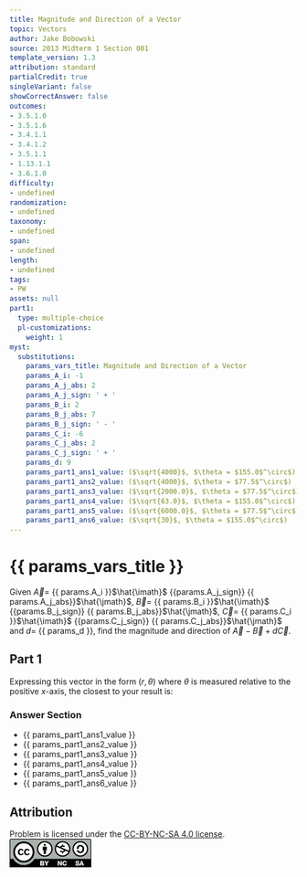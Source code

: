 ```yaml
---
title: Magnitude and Direction of a Vector
topic: Vectors
author: Jake Bobowski
source: 2013 Midterm 1 Section 001
template_version: 1.3
attribution: standard
partialCredit: true
singleVariant: false
showCorrectAnswer: false
outcomes:
- 3.5.1.0
- 3.5.1.6
- 3.4.1.1
- 3.4.1.2
- 3.5.1.1
- 1.13.1.1
- 3.6.1.0
difficulty:
- undefined
randomization:
- undefined
taxonomy:
- undefined
span:
- undefined
length:
- undefined
tags:
- PW
assets: null
part1:
  type: multiple-choice
  pl-customizations:
    weight: 1
myst:
  substitutions:
    params_vars_title: Magnitude and Direction of a Vector
    params_A_i: -1
    params_A_j_abs: 2
    params_A_j_sign: ' + '
    params_B_i: 2
    params_B_j_abs: 7
    params_B_j_sign: ' - '
    params_C_i: -6
    params_C_j_abs: 2
    params_C_j_sign: ' + '
    params_d: 9
    params_part1_ans1_value: ($\sqrt{4000}$, $\theta = $155.0$^\circ$)
    params_part1_ans2_value: ($\sqrt{4000}$, $\theta = $77.5$^\circ$)
    params_part1_ans3_value: ($\sqrt{2000.0}$, $\theta = $77.5$^\circ$)
    params_part1_ans4_value: ($\sqrt{63.0}$, $\theta = $155.0$^\circ$)
    params_part1_ans5_value: ($\sqrt{6000.0}$, $\theta = $77.5$^\circ$)
    params_part1_ans6_value: ($\sqrt{30}$, $\theta = $155.0$^\circ$)
---
```

# {{ params_vars_title }}
Given $\vec{A} =$ {{ params.A_i }}$\hat{\imath}$ {{params.A_j_sign}} {{ params.A_j_abs}}$\hat{\jmath}$, $\vec{B} =$ {{ params.B_i }}$\hat{\imath}$ {{params.B_j_sign}} {{ params.B_j_abs}}$\hat{\jmath}$, $\vec{C} =$ {{ params.C_i }}$\hat{\imath}$ {{params.C_j_sign}} {{ params.C_j_abs}}$\hat{\jmath}$ and $d=$ {{ params_d }}, find the magnitude and direction of $\vec{A}-\vec{B}+d\vec{C}$.

## Part 1

Expressing this vector in the form $(r,\theta)$ where $\theta$ is measured relative to the positive $x$-axis, the closest to your result is:

### Answer Section

- {{ params_part1_ans1_value }}
- {{ params_part1_ans2_value }}
- {{ params_part1_ans3_value }}
- {{ params_part1_ans4_value }}
- {{ params_part1_ans5_value }}
- {{ params_part1_ans6_value }}

## Attribution

Problem is licensed under the [CC-BY-NC-SA 4.0 license](https://creativecommons.org/licenses/by-nc-sa/4.0/).<br> ![The Creative Commons 4.0 license requiring attribution-BY, non-commercial-NC, and share-alike-SA license.](https://raw.githubusercontent.com/firasm/bits/master/by-nc-sa.png)